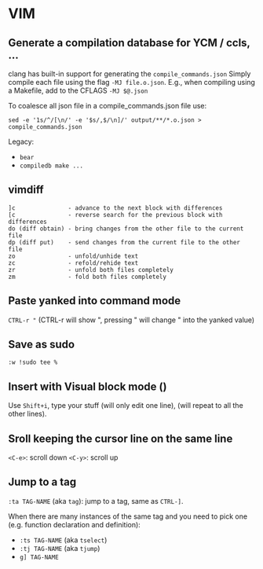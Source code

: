 # VIM

## Generate a compilation database for YCM / ccls, ...

clang has built-in support for generating the `compile_commands.json`
Simply compile each file using the flag `-MJ file.o.json`. E.g., when compiling
using a Makefile, add to the CFLAGS `-MJ $@.json`

To coalesce all json file in a compile_commands.json file use:

```console
sed -e '1s/^/[\n/' -e '$s/,$/\n]/' output/**/*.o.json > compile_commands.json
```

Legacy:

- `bear`
- `compiledb make ...`

## vimdiff

```
]c               - advance to the next block with differences
[c               - reverse search for the previous block with differences
do (diff obtain) - bring changes from the other file to the current file
dp (diff put)    - send changes from the current file to the other file
zo               - unfold/unhide text
zc               - refold/rehide text
zr               - unfold both files completely
zm               - fold both files completely
```

## Paste yanked into command mode

`CTRL-r "`
(CTRL-r will show ", pressing " will change " into the yanked value)

## Save as sudo

```
:w !sudo tee %
```

## Insert with Visual block mode (<C-v>)

Use `Shift+i`, type your stuff (will only edit one line), <Esc> (will repeat to all
the other lines).

## Sroll keeping the cursor line on the same line

`<C-e>`: scroll down
`<C-y>`: scroll up

## Jump to a tag

`:ta TAG-NAME` (aka `tag`): jump to a tag, same as `CTRL-]`.

When there are many instances of the same tag and you need to pick one (e.g.
function declaration and definition):

- `:ts TAG-NAME` (aka `tselect`)
- `:tj TAG-NAME` (aka `tjump`)
- `g] TAG-NAME`
